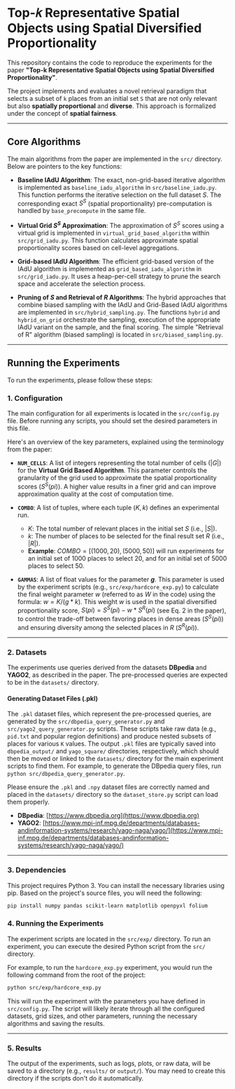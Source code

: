 # Top-𝑘 Representative Spatial Objects using Spatial Diversified Proportionality

This repository contains the code to reproduce the experiments for the paper **"Top-k Representative Spatial Objects using Spatial Diversified Proportionality"**.

The project implements and evaluates a novel retrieval paradigm that selects a subset of `k` places from an initial set `S` that are not only relevant but also **spatially proportional** and **diverse**. This approach is formalized under the concept of **spatial fairness**.

---

## Core Algorithms

The main algorithms from the paper are implemented in the `src/` directory. Below are pointers to the key functions:

* **Baseline IAdU Algorithm**: The exact, non-grid-based iterative algorithm is implemented as `baseline_iadu_algorithm` in `src/baseline_iadu.py`. This function performs the iterative selection on the full dataset $`S`$. The corresponding exact $`S^S`$ (spatial proportionality) pre-computation is handled by `base_precompute` in the same file.

* **Virtual Grid $`S^S`$ Approximation**: The approximation of $`S^S`$ scores using a virtual grid is implemented in `virtual_grid_based_algorithm` within `src/grid_iadu.py`. This function calculates approximate spatial proportionality scores based on cell-level aggregations.

* **Grid-based IAdU Algorithm**: The efficient grid-based version of the IAdU algorithm is implemented as `grid_based_iadu_algorithm` in `src/grid_iadu.py`. It uses a heap-per-cell strategy to prune the search space and accelerate the selection process.

* **Pruning of $`S`$ and Retrieval of $`R`$ Algorithms**: The hybrid approaches that combine biased sampling with the IAdU and Grid-Based IAdU algorithms are implemented in `src/hybrid_sampling.py`. The functions `hybrid` and `hybrid_on_grid` orchestrate the sampling, execution of the appropriate IAdU variant on the sample, and the final scoring. The simple "Retrieval of R" algorithm (biased sampling) is located in `src/biased_sampling.py`.

---

## Running the Experiments

To run the experiments, please follow these steps:

### 1. **Configuration**

The main configuration for all experiments is located in the `src/config.py` file. Before running any scripts, you should set the desired parameters in this file.

Here's an overview of the key parameters, explained using the terminology from the paper:

* **`NUM_CELLS`**: A list of integers representing the total number of cells ($`|G|`$) for the **Virtual Grid Based Algorithm**. This parameter controls the granularity of the grid used to approximate the spatial proportionality scores ($`S^S(pi)`$). A higher value results in a finer grid and can improve approximation quality at the cost of computation time.

* **`COMBO`**: A list of tuples, where each tuple $`(K, k)`$ defines an experimental run.
    * $`K`$: The total number of relevant places in the initial set $`S`$ (i.e., $|S|$).
    * $`k`$: The number of places to be selected for the final result set $`R`$ (i.e., $|R|$).
    * **Example**: $`COMBO = [(1000, 20), (5000, 50)]`$ will run experiments for an initial set of 1000 places to select 20, and for an initial set of 5000 places to select 50.

* **`GAMMAS`**: A list of float values for the parameter **$`g`$**. This parameter is used by the experiment scripts (e.g., `src/exp/hardcore_exp.py`) to calculate the final weight parameter $`w`$ (referred to as $`W`$ in the code) using the formula: $`w = K / (g * k)`$. This weight $`w`$ is used in the spatial diversified proportionality score, $`S(pi) = S^S(pi) - w * S^R(pi)`$ (see Eq. 2 in the paper), to control the trade-off between favoring places in dense areas ($`S^S(pi)`$) and ensuring diversity among the selected places in $`R`$ ($`S^R(pi)`$).

---

### 2. **Datasets**

The experiments use queries derived from the datasets **DBpedia** and **YAGO2**, as described in the paper. The pre-processed queries are expected to be in the `datasets/` directory.

#### Generating Dataset Files (.pkl)

The `.pkl` dataset files, which represent the pre-processed queries, are generated by the `src/dbpedia_query_generator.py` and `src/yago2_query_generator.py` scripts. These scripts take raw data (e.g., `pid.txt` and popular region definitions) and produce nested subsets of places for various `K` values. The output `.pkl` files are typically saved into `dbpedia_output/` and `yago_square/` directories, respectively, which should then be moved or linked to the `datasets/` directory for the main experiment scripts to find them. For example, to generate the DBpedia query files, run `python src/dbpedia_query_generator.py`.

Please ensure the `.pkl` and `.npy` dataset files are correctly named and placed in the `datasets/` directory so the `dataset_store.py` script can load them properly.

* **DBpedia**: [https://www.dbpedia.org](https://www.dbpedia.org)
* **YAGO2**: [https://www.mpi-inf.mpg.de/departments/databases-andinformation-systems/research/yago-naga/yago/](https://www.mpi-inf.mpg.de/departments/databases-andinformation-systems/research/yago-naga/yago/)

---

### 3. **Dependencies**

This project requires Python 3. You can install the necessary libraries using pip. Based on the project's source files, you will need the following:

```bash
pip install numpy pandas scikit-learn matplotlib openpyxl folium
```

### 4. **Running the Experiments**

The experiment scripts are located in the `src/exp/` directory. To run an experiment, you can execute the desired Python script from the `src/` directory.

For example, to run the `hardcore_exp.py` experiment, you would run the following command from the root of the project:

```bash
python src/exp/hardcore_exp.py
```

This will run the experiment with the parameters you have defined in `src/config.py`. The script will likely iterate through all the configured datasets, grid sizes, and other parameters, running the necessary algorithms and saving the results.

---

### 5. **Results**

The output of the experiments, such as logs, plots, or raw data, will be saved to a directory (e.g., `results/` or `output/`). You may need to create this directory if the scripts don't do it automatically.
